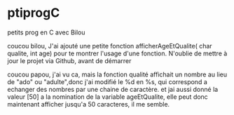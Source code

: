 # ptiprogC
petits prog en C avec Bilou

coucou bilou,
J'ai ajouté une petite fonction afficherAgeEtQualite( char qualite, int age) pour te montrer l'usage d'une fonction. N'oublie de mettre à jour le projet via Github, avant de démarrer

coucou papou, j'ai vu ca, mais la fonction qualité affichait un nombre au lieu de "ado" ou "adulte",donc j'ai modifié le %d en %s, qui correspond a echanger des nombres par une chaine de caractère.
et jai aussi donné la valeur [50] a la nomination de la variable ageEtQualite, elle peut donc maintenant afficher jusqu'a 50 caracteres, il me semble.
